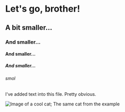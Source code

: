 # Let's go, brother!

## A bit smaller...

### And smaller...

#### And smaller...

##### And smaller...

###### smol

I've added text into this file. Pretty obvious.

![Image of a cool cat; The same cat from the example](https://octodex.github.com/images/yaktocat.png)
